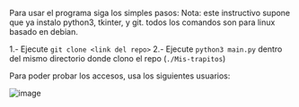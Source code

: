 Para usar el programa siga los simples pasos:
Nota: este instructivo supone que ya instalo python3, tkinter, y git. todos los comandos son para linux basado en debian.

1.- Ejecute `git clone <link del repo>`
2.- Ejecute `python3 main.py` dentro del mismo directorio donde clono el repo (`./Mis-trapitos`)

Para poder probar los accesos, usa los siguientes usuarios:

![image](https://github.com/user-attachments/assets/1c50c642-68c2-4caf-9517-6767df2da61c)
